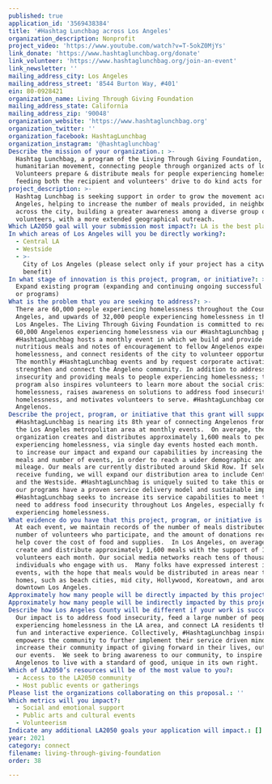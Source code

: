 ```yaml
---
published: true
application_id: '3569438384'
title: '#Hashtag Lunchbag across Los Angeles'
organization_description: Nonprofit
project_video: 'https://www.youtube.com/watch?v=T-5okZ0MjYs'
link_donate: 'https://www.hashtaglunchbag.org/donate'
link_volunteer: 'https://www.hashtaglunchbag.org/join-an-event'
link_newsletter: ''
mailing_address_city: Los Angeles
mailing_address_street: '8544 Burton Way, #401'
ein: 80-0928421
organization_name: Living Through Giving Foundation
mailing_address_state: California
mailing_address_zip: '90048'
organization_website: 'https://www.hashtaglunchbag.org'
organization_twitter: ''
organization_facebook: HashtagLunchbag
organization_instagram: '@hashtaglunchbag'
Describe the mission of your organization.: >-
  Hashtag Lunchbag, a program of the Living Through Giving Foundation, is a
  humanitarian movement, connecting people through organized acts of love. 
  Volunteers prepare & distribute meals for people experiencing homelessness,
  feeding both the recipient and volunteers' drive to do kind acts for others.
project_description: >-
  Hashtag Lunchbag is seeking support in order to grow the movement across Los
  Angeles, helping to increase the number of meals provided, in neighborhoods
  across the city, building a greater awareness among a diverse group of
  volunteers, with a more extended geographical outreach.
Which LA2050 goal will your submission most impact?: LA is the best place to CONNECT
In which areas of Los Angeles will you be directly working?:
  - Central LA
  - Westside
  - >-
    City of Los Angeles (please select only if your project has a citywide
    benefit)
In what stage of innovation is this project, program, or initiative?: >-
  Expand existing program (expanding and continuing ongoing successful projects
  or programs)
What is the problem that you are seeking to address?: >-
  There are 60,000 people experiencing homelessness throughout the County of Los
  Angeles, and upwards of 32,000 people experiencing homelessness in the City of
  Los Angeles. The Living Through Giving Foundation is committed to reaching all
  60,000 Angelenos experiencing homelessness via our #HashtagLunchbag program. 
  #HashtagLunchbag hosts a monthly event in which we build and provide
  nutritious meals and notes of encouragement to fellow Angelenos experiencing
  homelessness, and connect residents of the city to volunteer opportunities.
  The monthly #HashtagLunchbag events and by request corporate activations
  strengthen and connect the Angeleno community. In addition to addressing food
  insecurity and providing meals to people experiencing homelessness; the
  program also inspires volunteers to learn more about the social crisis of
  homelessness, raises awareness on solutions to address food insecurity and
  homelessness, and motivates volunteers to serve. #HashtagLunchbag connects all
  Angelenos.
Describe the project, program, or initiative that this grant will support to address the problem identified.: >-
  #HashtagLunchbag is nearing its 8th year of connecting Angelenos from across
  the Los Angeles metropolitan area at monthly events.  On average, the
  organization creates and distributes approximately 1,600 meals to people
  experiencing homelessness, via single day events hosted each month.  We seek
  to increase our impact and expand our capabilities by increasing the number of
  meals and number of events, in order to reach a wider demographic and square
  mileage. Our meals are currently distributed around Skid Row. If selected to
  receive funding, we will expand our distribution area to include Central LA
  and the Westside. #HashtagLunchbag is uniquely suited to take this on because
  our programs have a proven service delivery model and sustainable impact.
  #HashtagLunchbag seeks to increase its service capabilities to meet the rising
  need to address food insecurity throughout Los Angeles, especially for people
  experiencing homelessness.
What evidence do you have that this project, program, or initiative is or will be successful, and how will you define and measure success?: >-
  At each event, we maintain records of the number of meals distributed, the
  number of volunteers who participate, and the amount of donations received to
  help cover the cost of food and supplies.  In Los Angeles, on average, we
  create and distribute approximately 1,600 meals with the support of 150
  volunteers each month. Our social media networks reach tens of thousands of
  individuals who engage with us.  Many folks have expressed interest in joining
  events, with the hope that meals would be distributed in areas near their own
  homes, such as beach cities, mid city, Hollywood, Koreatown, and around
  downtown Los Angeles.
Approximately how many people will be directly impacted by this project, program, or initiative?: '50000'
Approximately how many people will be indirectly impacted by this project, program, or initiative?: '4500'
Describe how Los Angeles County will be different if your work is successful.: >-
  Our impact is to address food insecurity, feed a large number of people
  experiencing homelessness in the LA area, and connect LA residents through a
  fun and interactive experience. Collectively, #HashtagLunchbag inspires and
  empowers the community to further implement their service driven mindset and
  increase their community impact of giving forward in their lives, outside of
  our events.  We seek to bring awareness to our community, to inspire fellow
  Angelenos to live with a standard of good, unique in its own right. 
Which of LA2050’s resources will be of the most value to you?:
  - Access to the LA2050 community
  - Host public events or gatherings
Please list the organizations collaborating on this proposal.: ''
Which metrics will you impact?:
  - Social and emotional support
  - Public arts and cultural events
  - Volunteerism
Indicate any additional LA2050 goals your application will impact.: []
year: 2021
category: connect
filename: living-through-giving-foundation
order: 38

---
```


